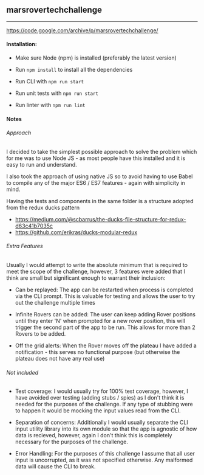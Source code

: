 ## marsrovertechchallenge
------
https://code.google.com/archive/p/marsrovertechchallenge/

#### Installation:

- Make sure Node (npm) is installed (preferably the latest version)
- Run `npm install` to install all the dependencies

- Run CLI with `npm run start`
- Run unit tests with `npm run start`
- Run linter with `npm run lint`
 
#### Notes

###### Approach

I decided to take the simplest possible approach to solve the problem which for me was 
to use Node JS - as most people have this installed and it is easy to run and understand.

I also took the approach of using native JS so to avoid having to use Babel to compile any of the 
major ES6 / ES7 features - again with simplicity in mind.

Having the tests and components in the same folder is a structure adopted from the redux ducks pattern
 - https://medium.com/@scbarrus/the-ducks-file-structure-for-redux-d63c41b7035c
 - https://github.com/erikras/ducks-modular-redux

###### Extra Features

Usually I would attempt to write the absolute minimum that is required to meet the scope of the challenge,
however, 3 features were added that I think are small but significant enough to warrant their inclusion:

- Can be replayed:
    The app can be restarted when process is completed via the CLI prompt.
    This is valuable for testing and allows the user to try out the challenge multiple times

- Infinite Rovers can be added:
    The user can keep adding Rover positions until they enter 'N' when prompted
    for a new rover position, this will trigger the second part of the app to be run.
    This allows for more than 2 Rovers to be added.

- Off the grid alerts:
    When the Rover moves off the plateau I have added a notification - this serves no functional purpose 
    (but otherwise the plateau does not have any real use)
    
###### Not included

- Test coverage: I would usually try for 100% test coverage, however, I have avoided over testing (adding stubs / spies) as 
I don't think it is needed for the purposes of the challenge. If any type of stubbing were to happen it would be mocking the input values read from the CLI.

- Separation of concerns: Additionally I would usually separate the CLI input utility library 
into its own module so that the app is agnostic of how data is recieved, 
however, again I don't think this is completely necessary for the purposes of the challenge.

- Error Handling: For the purposes of this challenge I assume that all user input is uncorrupted, as it was not
specified otherwise. Any malformed data will cause the CLI to break.
